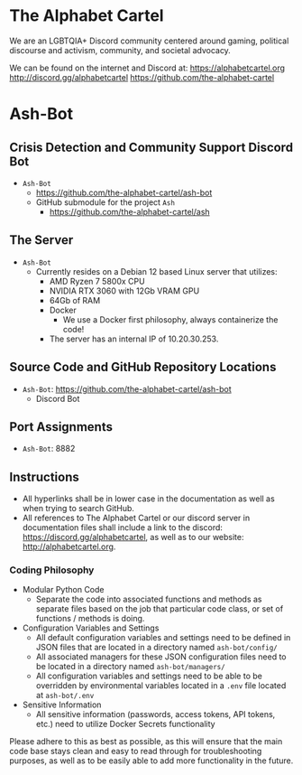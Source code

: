 # The Alphabet Cartel
We are an LGBTQIA+ Discord community centered around gaming, political discourse and activism, community, and societal advocacy.

We can be found on the internet and Discord at:
https://alphabetcartel.org
http://discord.gg/alphabetcartel
https://github.com/the-alphabet-cartel

# Ash-Bot
## Crisis Detection and Community Support Discord Bot
- `Ash-Bot`
  - https://github.com/the-alphabet-cartel/ash-bot
  - GitHub submodule for the project `Ash`
    - https://github.com/the-alphabet-cartel/ash

## The Server
- `Ash-Bot`
  - Currently resides on a Debian 12 based Linux server that utilizes:
    - AMD Ryzen 7 5800x CPU
    - NVIDIA RTX 3060 with 12Gb VRAM GPU
    - 64Gb of RAM
    - Docker
      - We use a Docker first philosophy, always containerize the code!
    - The server has an internal IP of 10.20.30.253.

## Source Code and GitHub Repository Locations
- `Ash-Bot`: https://github.com/the-alphabet-cartel/ash-bot
  - Discord Bot

## Port Assignments
- `Ash-Bot`: 8882

## Instructions
- All hyperlinks shall be in lower case in the documentation as well as when trying to search GitHub.
- All references to The Alphabet Cartel or our discord server in documentation files shall include a link to the discord: https://discord.gg/alphabetcartel, as well as to our website: http://alphabetcartel.org.

### Coding Philosophy
- Modular Python Code
  - Separate the code into associated functions and methods as separate files based on the job that particular code class, or set of functions / methods is doing.
- Configuration Variables and Settings
  - All default configuration variables and settings need to be defined in JSON files that are located in a directory named  `ash-bot/config/`
  - All associated managers for these JSON configuration files need to be located in a directory named `ash-bot/managers/`
  - All configuration variables and settings need to be able to be overridden by environmental variables located in a `.env` file located at `ash-bot/.env`
- Sensitive Information
  - All sensitive information (passwords, access tokens, API tokens, etc.) need to utilize Docker Secrets functionality

Please adhere to this as best as possible, as this will ensure that the main code base stays clean and easy to read through for troubleshooting purposes, as well as to be easily able to add more functionality in the future.